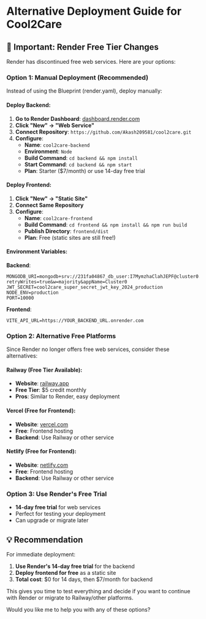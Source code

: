 # Alternative Deployment Guide for Cool2Care

## 🚨 Important: Render Free Tier Changes

Render has discontinued free web services. Here are your options:

### Option 1: Manual Deployment (Recommended)

Instead of using the Blueprint (render.yaml), deploy manually:

#### Deploy Backend:
1. **Go to Render Dashboard**: [dashboard.render.com](https://dashboard.render.com)
2. **Click "New" → "Web Service"**
3. **Connect Repository**: `https://github.com/Akash209581/cool2care.git`
4. **Configure**:
   - **Name**: `cool2care-backend`
   - **Environment**: `Node`
   - **Build Command**: `cd backend && npm install`
   - **Start Command**: `cd backend && npm start`
   - **Plan**: Starter ($7/month) or use 14-day free trial

#### Deploy Frontend:
1. **Click "New" → "Static Site"**
2. **Connect Same Repository**
3. **Configure**:
   - **Name**: `cool2care-frontend` 
   - **Build Command**: `cd frontend && npm install && npm run build`
   - **Publish Directory**: `frontend/dist`
   - **Plan**: Free (static sites are still free!)

#### Environment Variables:
**Backend**:
```
MONGODB_URI=mongodb+srv://231fa04867_db_user:I7MymzhaClahJEPF@cluster0.gvkjbre.mongodb.net/cool2care?retryWrites=true&w=majority&appName=Cluster0
JWT_SECRET=cool2care_super_secret_jwt_key_2024_production
NODE_ENV=production
PORT=10000
```

**Frontend**:
```
VITE_API_URL=https://YOUR_BACKEND_URL.onrender.com
```

### Option 2: Alternative Free Platforms

Since Render no longer offers free web services, consider these alternatives:

#### Railway (Free Tier Available):
- **Website**: [railway.app](https://railway.app)
- **Free Tier**: $5 credit monthly
- **Pros**: Similar to Render, easy deployment

#### Vercel (Free for Frontend):
- **Website**: [vercel.com](https://vercel.com)
- **Free**: Frontend hosting
- **Backend**: Use Railway or other service

#### Netlify (Free for Frontend):
- **Website**: [netlify.com](https://netlify.com)
- **Free**: Frontend hosting
- **Backend**: Use Railway or other service

### Option 3: Use Render's Free Trial

- **14-day free trial** for web services
- Perfect for testing your deployment
- Can upgrade or migrate later

## 💡 Recommendation

For immediate deployment:
1. **Use Render's 14-day free trial** for the backend
2. **Deploy frontend for free** as a static site
3. **Total cost**: $0 for 14 days, then $7/month for backend

This gives you time to test everything and decide if you want to continue with Render or migrate to Railway/other platforms.

Would you like me to help you with any of these options?